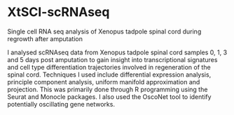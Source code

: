 # XtSCI-scRNAseq
Single cell RNA seq analysis of Xenopus tadpole spinal cord during regrowth after amputation

I analysed scRNAseq data from Xenopus tadpole spinal cord samples 0, 1, 3 and 5 days post amputation to gain insight into transcriptional signatures and cell type differentiation trajectories involved in regeneration of the spinal cord. Techniques I used include differential expression analysis, principle component analysis, uniform manifold approximation and projection. This was primarily done through R programming using the Seurat and Monocle packages. I also used the OscoNet tool to identify potentially oscillating gene networks.
